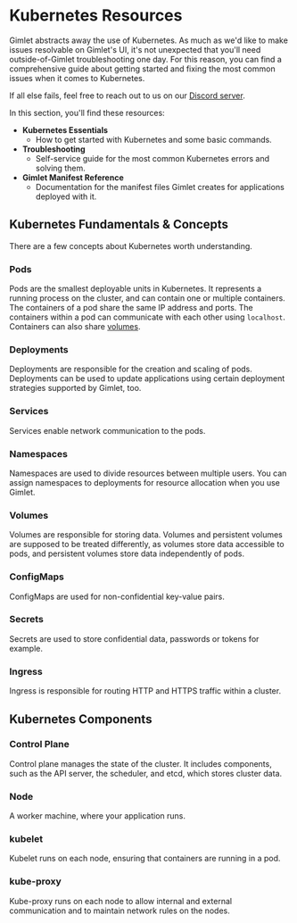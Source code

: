 # Kubernetes Resources

Gimlet abstracts away the use of Kubernetes. As much as we'd like to make issues resolvable on Gimlet's UI, it's not unexpected that you'll need outside-of-Gimlet troubleshooting one day. For this reason, you can find a comprehensive guide about getting started and fixing the most common issues when it comes to Kubernetes.

If all else fails, feel free to reach out to us on our [Discord server](https://discord.com/invite/ZwQDxPkYzE).

In this section, you'll find these resources:

- **Kubernetes Essentials**
	- How to get started with Kubernetes and some basic commands.
- **Troubleshooting**
	- Self-service guide for the most common Kubernetes errors and solving them.
- **Gimlet Manifest Reference**
	- Documentation for the manifest files Gimlet creates for applications deployed with it.

## Kubernetes Fundamentals & Concepts

There are a few concepts about Kubernetes worth understanding.

### Pods

Pods are the smallest deployable units in Kubernetes. It represents a running process on the cluster, and can contain one or multiple containers. The containers of a pod share the same IP address and ports. The containers within a pod can communicate with each other using `localhost`. Containers can also share [volumes]().

### Deployments

Deployments are responsible for the creation and scaling of pods. Deployments can be used to update applications using certain deployment strategies supported by Gimlet, too.

### Services

Services enable network communication to the pods.

### Namespaces

Namespaces are used to divide resources between multiple users. You can assign namespaces to deployments for resource allocation when you use Gimlet.

### Volumes

Volumes are responsible for storing data. Volumes and persistent volumes are supposed to be treated differently, as volumes store data accessible to pods, and persistent volumes store data independently of pods.

### ConfigMaps

ConfigMaps are used for non-confidential key-value pairs.

### Secrets

Secrets are used to store confidential data, passwords or tokens for example.

### Ingress

Ingress is responsible for routing HTTP and HTTPS traffic within a cluster.

## Kubernetes Components

### Control Plane

Control plane manages the state of the cluster. It includes components, such as the API server, the scheduler, and etcd, which stores cluster data.

### Node

A worker machine, where your application runs.

### kubelet

Kubelet runs on each node, ensuring that containers are running in a pod.

### kube-proxy

Kube-proxy runs on each node to allow internal and external communication and to maintain network rules on the nodes.
